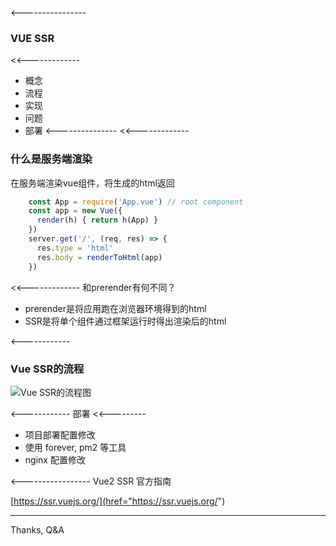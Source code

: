 <script>
meta = {
  title: 'Vue2 SSR',
  themeColor: '#42b983'
}
</script>
<----------------
  ### VUE SSR
  <<-------------
  * 概念
  * 流程
  * 实现
  * 问题
  * 部署
<---------------
  <<-------------
  ### 什么是服务端渲染
  在服务端渲染vue组件，将生成的html返回

  ```javascript
      const App = require('App.vue') // root component
      const app = new Vue({
        render(h) { return h(App) }
      })
      server.get('/', (req, res) => {
        res.type = 'html'
        res.body = renderToHtml(app)
      })
  ```
  <<-------------
  和prerender有何不同？
  * prerender是将应用跑在浏览器环境得到的html
  * SSR是将单个组件通过框架运行时得出渲染后的html

<------------
  ### Vue SSR的流程
  ![Vue SSR的流程图](/slides/vue-ssr/ssr.png)

<include src="./webpack.md">

<include src="./renderer.md">
<include src="./issue.md">
<include src="./async.md">
<include src="./cache.md">

<------------
部署
  <<---------
  * 项目部署配置修改
  * 使用 forever, pm2 等工具
  * nginx 配置修改

<-----------------
  Vue2 SSR 官方指南

  [https://ssr.vuejs.org/](href="https://ssr.vuejs.org/")

----------
  Thanks, Q&A
